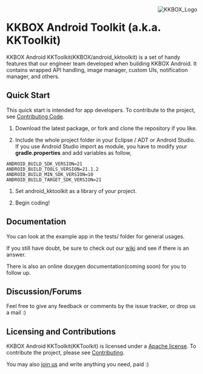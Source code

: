 <img src="http://www.kkbox.com/images/kkbox-logo-b.png" alt="KKBOX_Logo" align="right" vspace="-50" />

# KKBOX Android Toolkit (a.k.a. KKToolkit)

KKBOX Android KKToolkit(KKBOX/android_kktoolkit) is a set of handy features that our engineer team developed when building KKBOX Android.
It contains wrapped API handling, image manager, custom UIs, notification manager, and others.

## Quick Start

This quick start is intended for app developers. To contribute to the project,
see [Contributing Code](https://github.com/KKBOX/android_kktoolkit/wiki/Contributing-Code).

1. Download the latest package, or fork and clone the repository if you like.

1. Include the whole project folder in your Eclipse / ADT or Android Studio.  
If you use Android Studio import as module, you have to modify your **gradle.properties** and
add variables as follow,
  ```
  ANDROID_BUILD_SDK_VERSION=21
  ANDROID_BUILD_TOOLS_VERSION=21.1.2
  ANDROID_BUILD_MIN_SDK_VERSION=10
  ANDROID_BUILD_TARGET_SDK_VERSION=21
  ```
  
1. Set android_kktoolkit as a library of your project.

1. Begin coding!

## Documentation

You can look at the example app in the tests/ folder for general usages.

If you still have doubt, be sure to check out our [wiki](https://github.com/KKBOX/android_kktoolkit/wiki/) and see if there is an answer.

There is also an online doxygen documentation(coming soon) for you to follow up.

## Discussion/Forums

Feel free to give any feedback or comments by the issue tracker, or drop us a mail :)

## Licensing and Contributions

KKBOX Android KKToolkit(KKToolkit) is licensed under a [Apache license](https://github.com/KKBOX/android_kktoolkit/blob/master/LICENSE.txt). To contribute the project, please see [Contributing](https://github.com/KKBOX/android_kktoolkit/wiki/Contributing-Code).

You may also [join us](http://www.kkbox.com/jobs/) and write anything you need, paid :)
